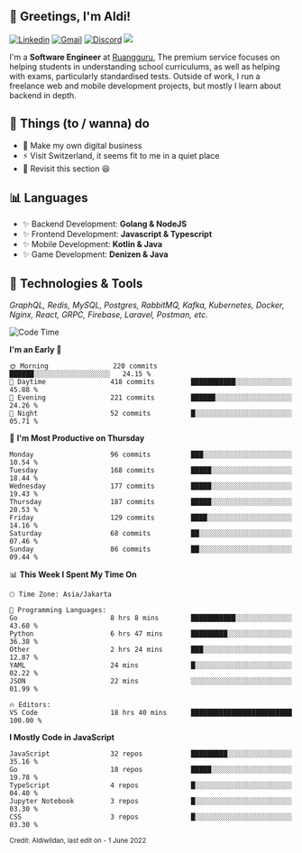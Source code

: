 <!-- Greetings -->
## 👋 Greetings, I'm Aldi!

<!-- Social Media -->
[![Linkedin](https://img.shields.io/badge/-aldiwildan-blue?style=flat&logo=Linkedin&logoColor=white)](https://www.linkedin.com/in/aldiwildan/)
[![Gmail](https://img.shields.io/badge/-aldiwild77@gmail.com-c14438?style=flat&logo=Gmail&logoColor=white)](mailto:aldiwild77@gmail.com)
[![Discord](https://img.shields.io/badge/-Chroma-5663F7?style=flat&logo=Discord&logoColor=white)](https://discord.gg/BUxraQ8)
![](https://komarev.com/ghpvc/?username=aldiwildan77&label=Visitor&color=2bbc8a)

<!-- Introduction -->
I'm a **Software Engineer** at [Ruangguru](https://ruangguru.com), The premium service focuses on helping students in understanding school curriculums, as well as helping with exams, particularly standardised tests. Outside of work, I run a freelance web and mobile development projects, but mostly I learn about backend in depth.

## 📃 Things (to / wanna) do
- 🐝 Make my own digital business
- ⚡ Visit Switzerland, it seems fit to me in a quiet place
- 🌱 Revisit this section 😆

## 📊 Languages
- ✨ Backend Development: **Golang & NodeJS**
- ✨ Frontend Development: **Javascript & Typescript**
- ✨ Mobile Development: **Kotlin & Java**
- ✨ Game Development: **Denizen & Java**

## 🔧 Technologies & Tools
*GraphQL, Redis, MySQL, Postgres, RabbitMQ, Kafka, Kubernetes, Docker, Nginx, React, GRPC, Firebase, Laravel, Postman, etc.*

<!--START_SECTION:waka-->
![Code Time](http://img.shields.io/badge/Code%20Time-1%2C074%20hrs%2051%20mins-blue)

**I'm an Early 🐤** 

```text
🌞 Morning                220 commits         ██████░░░░░░░░░░░░░░░░░░░   24.15 % 
🌆 Daytime                418 commits         ███████████░░░░░░░░░░░░░░   45.88 % 
🌃 Evening                221 commits         ██████░░░░░░░░░░░░░░░░░░░   24.26 % 
🌙 Night                  52 commits          █░░░░░░░░░░░░░░░░░░░░░░░░   05.71 % 
```
📅 **I'm Most Productive on Thursday** 

```text
Monday                   96 commits          ███░░░░░░░░░░░░░░░░░░░░░░   10.54 % 
Tuesday                  168 commits         █████░░░░░░░░░░░░░░░░░░░░   18.44 % 
Wednesday                177 commits         █████░░░░░░░░░░░░░░░░░░░░   19.43 % 
Thursday                 187 commits         █████░░░░░░░░░░░░░░░░░░░░   20.53 % 
Friday                   129 commits         ████░░░░░░░░░░░░░░░░░░░░░   14.16 % 
Saturday                 68 commits          ██░░░░░░░░░░░░░░░░░░░░░░░   07.46 % 
Sunday                   86 commits          ██░░░░░░░░░░░░░░░░░░░░░░░   09.44 % 
```


📊 **This Week I Spent My Time On** 

```text
🕑︎ Time Zone: Asia/Jakarta

💬 Programming Languages: 
Go                       8 hrs 8 mins        ███████████░░░░░░░░░░░░░░   43.60 % 
Python                   6 hrs 47 mins       █████████░░░░░░░░░░░░░░░░   36.38 % 
Other                    2 hrs 24 mins       ███░░░░░░░░░░░░░░░░░░░░░░   12.87 % 
YAML                     24 mins             █░░░░░░░░░░░░░░░░░░░░░░░░   02.22 % 
JSON                     22 mins             ░░░░░░░░░░░░░░░░░░░░░░░░░   01.99 % 

🔥 Editors: 
VS Code                  18 hrs 40 mins      █████████████████████████   100.00 % 
```

**I Mostly Code in JavaScript** 

```text
JavaScript               32 repos            █████████░░░░░░░░░░░░░░░░   35.16 % 
Go                       18 repos            █████░░░░░░░░░░░░░░░░░░░░   19.78 % 
TypeScript               4 repos             █░░░░░░░░░░░░░░░░░░░░░░░░   04.40 % 
Jupyter Notebook         3 repos             █░░░░░░░░░░░░░░░░░░░░░░░░   03.30 % 
CSS                      3 repos             █░░░░░░░░░░░░░░░░░░░░░░░░   03.30 % 
```




<!--END_SECTION:waka-->

<sub>Credit: Aldiwildan, last edit on - 1 June 2022</sub>
